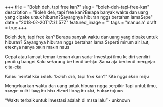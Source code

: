+++
title = "Boleh deh, tapi free kan?"
slug = "boleh-deh-tapi-free-kan"
description = "Boleh deh, tapi free kan?Berapa banyak waktu dan uang yang dipake untuk hiburan?Sayangnya hiburan ngga bertahan lamaSepe"
date = "2018-02-20T17:31:57Z"
featured_image = ""
tags = "manusia"
draft = true
+++ 
 
Boleh deh, tapi free kan?
Berapa banyak waktu dan uang yang dipake untuk hiburan?
Sayangnya hiburan ngga bertahan lama
Seperti minum air laut, efeknya hanya bikin makin haus

Cepat atau lambat teman-teman akan sadar
Investasi ilmu ke diri sendiri penting banget 
Kalo sekarang berhenti belajar
Sama aja berhenti mengejar cita-cita

Kalau mental kita selalu “boleh deh, tapi free kan?”
Kita ngga akan maju

Mengeluarkan waktu dan uang untuk hiburan ngga berpikir
Tapi untuk ilmu, sangat sulit
Uang itu bisa dicari
Uang itu alat, bukan tujuan

“Waktu terbaik untuk investasi adalah di masa lalu” - unknown